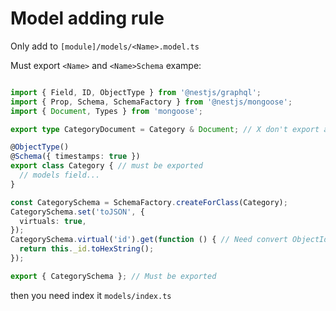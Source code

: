 # Model adding rule

Only add to `[module]/models/<Name>.model.ts`

Must export `<Name>` and `<Name>Schema`
exampe:

```ts

import { Field, ID, ObjectType } from '@nestjs/graphql';
import { Prop, Schema, SchemaFactory } from '@nestjs/mongoose';
import { Document, Types } from 'mongoose';

export type CategoryDocument = Category & Document; // X don't export anything

@ObjectType()
@Schema({ timestamps: true })
export class Category { // must be exported
  // models field...
}

const CategorySchema = SchemaFactory.createForClass(Category);
CategorySchema.set('toJSON', {
  virtuals: true,
});
CategorySchema.virtual('id').get(function () { // Need convert ObjectId to string
  return this._id.toHexString();
});

export { CategorySchema }; // Must be exported

```

then you need index it `models/index.ts`